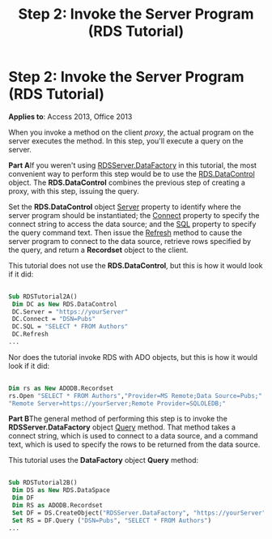 ﻿---
title: 'Step 2: Invoke the Server Program (RDS Tutorial)'
TOCTitle: 'Step 2: Invoke the Server Program (RDS Tutorial)'
ms:assetid: 45429faa-c1e2-d448-a5b4-b2d77cb94377
ms:mtpsurl: https://msdn.microsoft.com/library/JJ249211(v=office.15)
ms:contentKeyID: 48544549
ms.date: 09/18/2015
mtps_version: v=office.15
---

# Step 2: Invoke the Server Program (RDS Tutorial)


**Applies to**: Access 2013, Office 2013

When you invoke a method on the client *proxy*, the actual program on the server executes the method. In this step, you'll execute a query on the server.

**Part A**If you weren't using [RDSServer.DataFactory](datafactory-object-rdsserver.md) in this tutorial, the most convenient way to perform this step would be to use the [RDS.DataControl](datacontrol-object-rds.md) object. The **RDS.DataControl** combines the previous step of creating a proxy, with this step, issuing the query.

Set the **RDS.DataControl** object [Server](server-property-rds.md) property to identify where the server program should be instantiated; the [Connect](connect-property-rds.md) property to specify the connect string to access the data source; and the [SQL](https://msdn.microsoft.com/library/jj248989\(v=office.15\)) property to specify the query command text. Then issue the [Refresh](refresh-method-rds.md) method to cause the server program to connect to the data source, retrieve rows specified by the query, and return a **Recordset** object to the client.

This tutorial does not use the **RDS.DataControl**, but this is how it would look if it did:

```vb 
 
Sub RDSTutorial2A() 
 Dim DC as New RDS.DataControl 
 DC.Server = "https://yourServer" 
 DC.Connect = "DSN=Pubs" 
 DC.SQL = "SELECT * FROM Authors" 
 DC.Refresh 
... 
```

Nor does the tutorial invoke RDS with ADO objects, but this is how it would look if it did:

```vb 
 
Dim rs as New ADODB.Recordset 
rs.Open "SELECT * FROM Authors","Provider=MS Remote;Data Source=Pubs;" & _ 
"Remote Server=https://yourServer;Remote Provider=SQLOLEDB;" 
```

**Part B**The general method of performing this step is to invoke the **RDSServer.DataFactory** object [Query](query-method-rds.md) method. That method takes a connect string, which is used to connect to a data source, and a command text, which is used to specify the rows to be returned from the data source.

This tutorial uses the **DataFactory** object **Query** method:

```vb 
 
Sub RDSTutorial2B() 
 Dim DS as New RDS.DataSpace 
 Dim DF 
 Dim RS as ADODB.Recordset 
 Set DF = DS.CreateObject("RDSServer.DataFactory", "https://yourServer") 
 Set RS = DF.Query ("DSN=Pubs", "SELECT * FROM Authors") 
... 
```

